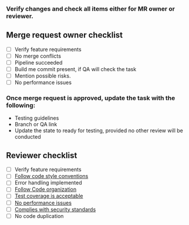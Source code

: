 ### Verify changes and check all items either for **MR owner** or **reviewer**.

## Merge request owner checklist

- [ ] Verify feature requirements
- [ ] No merge conflicts
- [ ] Pipeline succeeded
- [ ] Build me commit present, if QA will check the task
- [ ] Mention possible risks.
- [ ] No performance issues

### Once merge request is approved, update the task with the following:

- Testing guidelines
- Branch or QA link
- Update the state to ready for testing, provided no other review will be conducted

## Reviewer checklist

- [ ] Verify feature requirements
- [ ] [Follow code style conventions](https://agritask.myjetbrains.com/youtrack/articles/PLAT-A-135)
- [ ] Error handling implemented
- [ ] [Follow Code organization](https://agritask.myjetbrains.com/youtrack/articles/PLAT-A-127)
- [ ] [Test coverage is acceptable](https://agritask.myjetbrains.com/youtrack/articles/PLAT-A-137)
- [ ] [No performance issues](https://agritask.myjetbrains.com/youtrack/articles/PLAT-A-134)
- [ ] [Complies with security standards](https://agritask.myjetbrains.com/youtrack/articles/PLAT-A-138)
- [ ] No code duplication

